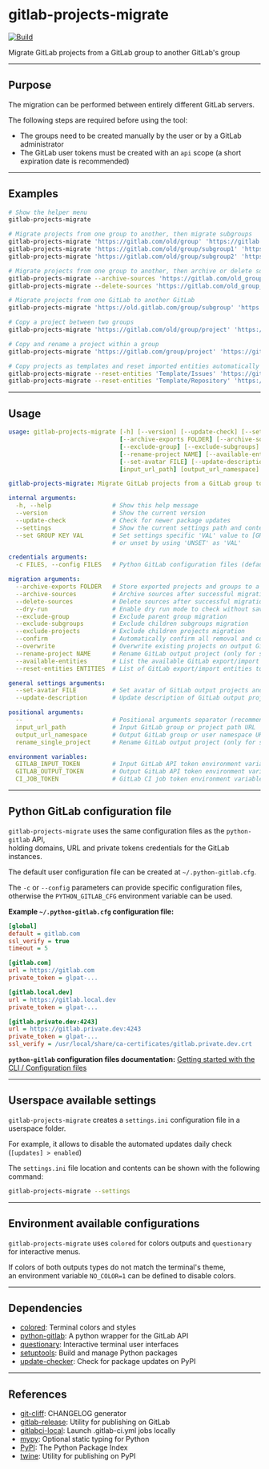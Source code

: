 # gitlab-projects-migrate

<!-- markdownlint-disable no-inline-html -->

[![Build](https://gitlab.com/RadianDevCore/tools/gitlab-projects-migrate/badges/main/pipeline.svg)](https://gitlab.com/RadianDevCore/tools/gitlab-projects-migrate/-/commits/main/)

Migrate GitLab projects from a GitLab group to another GitLab's group

---

## Purpose

The migration can be performed between entirely different GitLab servers.

The following steps are required before using the tool:

- The groups need to be created manually by the user or by a GitLab administrator
- The GitLab user tokens must be created with an `api` scope (a short expiration date is recommended)

---

## Examples

<!-- prettier-ignore-start -->

```bash
# Show the helper menu
gitlab-projects-migrate

# Migrate projects from one group to another, then migrate subgroups
gitlab-projects-migrate 'https://gitlab.com/old/group' 'https://gitlab.com/new/group'
gitlab-projects-migrate 'https://gitlab.com/old/group/subgroup1' 'https://gitlab.com/new/group/subgroup1'
gitlab-projects-migrate 'https://gitlab.com/old/group/subgroup2' 'https://gitlab.com/new/group/subgroup2'

# Migrate projects from one group to another, then archive or delete sources
gitlab-projects-migrate --archive-sources 'https://gitlab.com/old_group_1' 'https://gitlab.com/new_group_1'
gitlab-projects-migrate --delete-sources 'https://gitlab.com/old_group_2' 'https://gitlab.com/new_group_2'

# Migrate projects from one GitLab to another GitLab
gitlab-projects-migrate 'https://old.gitlab.com/group/subgroup' 'https://new.gitlab.com'

# Copy a project between two groups
gitlab-projects-migrate 'https://gitlab.com/old/group/project' 'https://gitlab.com/new/group'

# Copy and rename a project within a group
gitlab-projects-migrate 'https://gitlab.com/group/project' 'https://gitlab.com/group' 'new_project_name'

# Copy projects as templates and reset imported entities automatically
gitlab-projects-migrate --reset-entities 'Template/Issues' 'https://gitlab.com/group/template_issues' 'https://gitlab.com/group' 'issues'
gitlab-projects-migrate --reset-entities 'Template/Repository' 'https://gitlab.com/group/template_repository' 'https://gitlab.com/group' 'repository'
```

<!-- prettier-ignore-end -->

---

## Usage

<!-- prettier-ignore-start -->
<!-- readme-help-start -->

```yaml
usage: gitlab-projects-migrate [-h] [--version] [--update-check] [--settings] [--set GROUP KEY VAL] [-c FILES]
                               [--archive-exports FOLDER] [--archive-sources | --delete-sources] [--dry-run]
                               [--exclude-group] [--exclude-subgroups] [--exclude-projects] [--confirm] [--overwrite]
                               [--rename-project NAME] [--available-entities] [--reset-entities ENTITIES]
                               [--set-avatar FILE] [--update-description] [--]
                               [input_url_path] [output_url_namespace] [rename_single_project]

gitlab-projects-migrate: Migrate GitLab projects from a GitLab group to another GitLab's group

internal arguments:
  -h, --help                 # Show this help message
  --version                  # Show the current version
  --update-check             # Check for newer package updates
  --settings                 # Show the current settings path and contents
  --set GROUP KEY VAL        # Set settings specific 'VAL' value to [GROUP] > KEY
                             # or unset by using 'UNSET' as 'VAL'

credentials arguments:
  -c FILES, --config FILES   # Python GitLab configuration files (default: PYTHON_GITLAB_CFG environment)

migration arguments:
  --archive-exports FOLDER   # Store exported projects and groups to a folder
  --archive-sources          # Archive sources after successful migration
  --delete-sources           # Delete sources after successful migration
  --dry-run                  # Enable dry run mode to check without saving
  --exclude-group            # Exclude parent group migration
  --exclude-subgroups        # Exclude children subgroups migration
  --exclude-projects         # Exclude children projects migration
  --confirm                  # Automatically confirm all removal and contents warnings
  --overwrite                # Overwrite existing projects on output GitLab
  --rename-project NAME      # Rename GitLab output project (only for single input project)
  --available-entities       # List the available GitLab export/import entities known by the tool
  --reset-entities ENTITIES  # List of GitLab export/import entities to reset separated by "," (default: Members)

general settings arguments:
  --set-avatar FILE          # Set avatar of GitLab output projects and groups
  --update-description       # Update description of GitLab output projects and groups automatically

positional arguments:
  --                         # Positional arguments separator (recommended)
  input_url_path             # Input GitLab group or project path URL
  output_url_namespace       # Output GitLab group or user namespace URL
  rename_single_project      # Rename GitLab output project (only for single input project)

environment variables:
  GITLAB_INPUT_TOKEN         # Input GitLab API token environment variable (fallback: GITLAB_TOKEN)
  GITLAB_OUTPUT_TOKEN        # Output GitLab API token environment variable (fallback: GITLAB_TOKEN)
  CI_JOB_TOKEN               # GitLab CI job token environment variable (CI only)
```

<!-- readme-help-stop -->
<!-- prettier-ignore-end -->

---

## Python GitLab configuration file

`gitlab-projects-migrate` uses the same configuration files as the `python-gitlab` API,  
holding domains, URL and private tokens credentials for the GitLab instances.

The default user configuration file can be created at `~/.python-gitlab.cfg`.

The `-c` or `--config` parameters can provide specific configuration files,  
otherwise the `PYTHON_GITLAB_CFG` environment variable can be used.

**Example `~/.python-gitlab.cfg` configuration file:**

```ini
[global]
default = gitlab.com
ssl_verify = true
timeout = 5

[gitlab.com]
url = https://gitlab.com
private_token = glpat-...

[gitlab.local.dev]
url = https://gitlab.local.dev
private_token = glpat-...

[gitlab.private.dev:4243]
url = https://gitlab.private.dev:4243
private_token = glpat-...
ssl_verify = /usr/local/share/ca-certificates/gitlab.private.dev.crt
```


**`python-gitlab` configuration files documentation:** [Getting started with the CLI / Configuration files](https://python-gitlab.readthedocs.io/en/stable/cli-usage.html#configuration-files)

---

## Userspace available settings

`gitlab-projects-migrate` creates a `settings.ini` configuration file in a userspace folder.

For example, it allows to disable the automated updates daily check (`[updates] > enabled`)

The `settings.ini` file location and contents can be shown with the following command:

```bash
gitlab-projects-migrate --settings
```

---

## Environment available configurations

`gitlab-projects-migrate` uses `colored` for colors outputs and `questionary` for interactive menus.

If colors of both outputs types do not match the terminal's theme,  
an environment variable `NO_COLOR=1` can be defined to disable colors.

---

## Dependencies

- [colored](https://pypi.org/project/colored/): Terminal colors and styles
- [python-gitlab](https://pypi.org/project/python-gitlab/): A python wrapper for the GitLab API
- [questionary](https://pypi.org/project/questionary/): Interactive terminal user interfaces
- [setuptools](https://pypi.org/project/setuptools/): Build and manage Python packages
- [update-checker](https://pypi.org/project/update-checker/): Check for package updates on PyPI

---

## References

- [git-cliff](https://github.com/orhun/git-cliff): CHANGELOG generator
- [gitlab-release](https://pypi.org/project/gitlab-release/): Utility for publishing on GitLab
- [gitlabci-local](https://pypi.org/project/gitlabci-local/): Launch .gitlab-ci.yml jobs locally
- [mypy](https://pypi.org/project/mypy/): Optional static typing for Python
- [PyPI](https://pypi.org/): The Python Package Index
- [twine](https://pypi.org/project/twine/): Utility for publishing on PyPI
